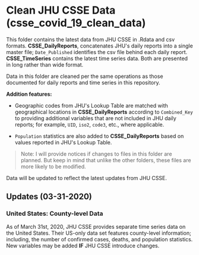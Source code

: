 # Clean JHU CSSE Data (csse_covid_19_clean_data)

This folder contains the latest data from JHU CSSE in .Rdata and csv formats. **CSSE_DailyReports**, concatenates JHU's daily reports into a single master file; `Date_Published` identifies the csv file behind each daily report. **CSSE_TimeSeries** contains the latest time series data. Both are presented in long rather than wide format. 

Data in this folder are cleaned per the same operations as those documented for daily reports and time series in this repository.

**Addition features:**

* Geographic codes from JHU's Lookup Table are matched with geographical locations in **CSSE_DailyReports** according to `Combined_Key` to providing additional variables that are not included in JHU daily reports; for example, `UID`, `iso2`, `code3`, etc., where applicable.

* `Population` statistics are also added to **CSSE_DailyReports** based on values reported in JHU's Lookup Table. 

> Note: I will provide notices if changes to files in this folder are planned. But keep in mind that unlike the other folders, these files are more likely to be modified. 

Data will be updated to reflect the latest updates from JHU CSSE. 

## Updates (03-31-2020)

### **United States: County-level Data**

As of March 31st, 2020, JHU CSSE provides separate time series data on the United States. Their US-only data set features county-level information; including, the number of confirmed cases, deaths, and population statistics. New variables may be added **IF** JHU CSSE introduce changes.
